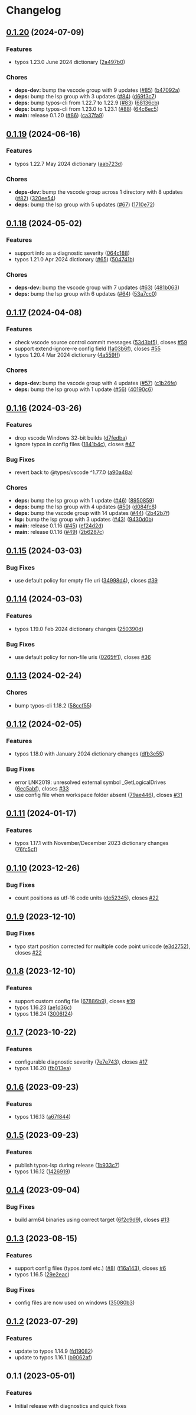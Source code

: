 # Changelog

## [0.1.20](https://github.com/tekumara/typos-lsp/compare/v0.1.19...v0.1.20) (2024-07-09)


### Features

* typos 1.23.0 June 2024 dictionary ([2a497b0](https://github.com/tekumara/typos-lsp/commit/2a497b0830343a5aaae8232f56356aa5a5cd9c2c))


### Chores

* **deps-dev:** bump the vscode group with 9 updates ([#85](https://github.com/tekumara/typos-lsp/issues/85)) ([b47092a](https://github.com/tekumara/typos-lsp/commit/b47092a19e632433b134f615b6fd6bada225b3e9))
* **deps:** bump the lsp group with 3 updates ([#84](https://github.com/tekumara/typos-lsp/issues/84)) ([d69f3c7](https://github.com/tekumara/typos-lsp/commit/d69f3c79d66cdbbab92824be6e1300ec8d7ced14))
* **deps:** bump typos-cli from 1.22.7 to 1.22.9 ([#83](https://github.com/tekumara/typos-lsp/issues/83)) ([68136cb](https://github.com/tekumara/typos-lsp/commit/68136cb64fb56064520ee46591cb941b12ea769f))
* **deps:** bump typos-cli from 1.23.0 to 1.23.1 ([#88](https://github.com/tekumara/typos-lsp/issues/88)) ([64c6ec5](https://github.com/tekumara/typos-lsp/commit/64c6ec5f6ade75194212430fdc058d269752990a))
* **main:** release 0.1.20 ([#86](https://github.com/tekumara/typos-lsp/issues/86)) ([ca37fa9](https://github.com/tekumara/typos-lsp/commit/ca37fa9f9182c0c35c2abe3f5c3ea20c09ff7703))

## [0.1.19](https://github.com/tekumara/typos-lsp/compare/v0.1.18...v0.1.19) (2024-06-16)


### Features

* typos 1.22.7 May 2024 dictionary ([aab723d](https://github.com/tekumara/typos-lsp/commit/aab723d163194a32aaf51cbb7519b78b234dc44d))


### Chores

* **deps-dev:** bump the vscode group across 1 directory with 8 updates ([#82](https://github.com/tekumara/typos-lsp/issues/82)) ([320ee54](https://github.com/tekumara/typos-lsp/commit/320ee547b719452fb5b44017a124338f5b003ffc))
* **deps:** bump the lsp group with 5 updates ([#67](https://github.com/tekumara/typos-lsp/issues/67)) ([1710e72](https://github.com/tekumara/typos-lsp/commit/1710e72372cca6bbb93498684c91bebc97b00fca))

## [0.1.18](https://github.com/tekumara/typos-lsp/compare/v0.1.17...v0.1.18) (2024-05-02)


### Features

* support info as a diagnostic severity ([064c188](https://github.com/tekumara/typos-lsp/commit/064c188821043a5057401cc708b07add37a65854))
* typos 1.21.0 Apr 2024 dictionary ([#65](https://github.com/tekumara/typos-lsp/issues/65)) ([504741b](https://github.com/tekumara/typos-lsp/commit/504741b5bbeb10e47987a7f722d5a8b7adcbf9d9))


### Chores

* **deps-dev:** bump the vscode group with 7 updates ([#63](https://github.com/tekumara/typos-lsp/issues/63)) ([481b063](https://github.com/tekumara/typos-lsp/commit/481b063117101e15a5be02d0464d49134f9b33cf))
* **deps:** bump the lsp group with 6 updates ([#64](https://github.com/tekumara/typos-lsp/issues/64)) ([53a7cc0](https://github.com/tekumara/typos-lsp/commit/53a7cc0484cc5ce8d2db633f010a94919c85b116))

## [0.1.17](https://github.com/tekumara/typos-lsp/compare/v0.1.16...v0.1.17) (2024-04-08)


### Features

* check vscode source control commit messages ([53d3bf5](https://github.com/tekumara/typos-lsp/commit/53d3bf5651015d6f4bd2b7c9088dc5845c1884d3)), closes [#59](https://github.com/tekumara/typos-lsp/issues/59)
* support extend-ignore-re config field ([1a03b6f](https://github.com/tekumara/typos-lsp/commit/1a03b6ff84d6cb2e85ddb8eb925445446b3bff8a)), closes [#55](https://github.com/tekumara/typos-lsp/issues/55)
* typos 1.20.4 Mar 2024 dictionary ([4a559ff](https://github.com/tekumara/typos-lsp/commit/4a559fffce361fca5e68aa822764d85ba3f8bebd))


### Chores

* **deps-dev:** bump the vscode group with 4 updates ([#57](https://github.com/tekumara/typos-lsp/issues/57)) ([c1b26fe](https://github.com/tekumara/typos-lsp/commit/c1b26fe85067d239cdb80ed864bd1b5a6c154109))
* **deps:** bump the lsp group with 1 update ([#56](https://github.com/tekumara/typos-lsp/issues/56)) ([40190c6](https://github.com/tekumara/typos-lsp/commit/40190c6db6c9bf2b8d482e141431d3bf7b1e1c2a))

## [0.1.16](https://github.com/tekumara/typos-lsp/compare/v0.1.15...v0.1.16) (2024-03-26)


### Features

* drop vscode Windows 32-bit builds ([d7fedba](https://github.com/tekumara/typos-lsp/commit/d7fedba810fa4288f4adc3524b8028f7341bf299))
* ignore typos in config files ([1841b4c](https://github.com/tekumara/typos-lsp/commit/1841b4ce12b64cc0000fa25765ad59aad1a37ac1)), closes [#47](https://github.com/tekumara/typos-lsp/issues/47)


### Bug Fixes

* revert back to @types/vscode ^1.77.0 ([a90a48a](https://github.com/tekumara/typos-lsp/commit/a90a48a603b6768716fb0194de48969037406f8a))


### Chores

* **deps:** bump the lsp group with 1 update ([#46](https://github.com/tekumara/typos-lsp/issues/46)) ([8950859](https://github.com/tekumara/typos-lsp/commit/8950859ded9be8fc08dae577527a651a3888fdaa))
* **deps:** bump the lsp group with 4 updates ([#50](https://github.com/tekumara/typos-lsp/issues/50)) ([d084fc8](https://github.com/tekumara/typos-lsp/commit/d084fc8e7b1f441cd21d1901631db793c2b8c8de))
* **deps:** bump the vscode group with 14 updates ([#44](https://github.com/tekumara/typos-lsp/issues/44)) ([2b42b7f](https://github.com/tekumara/typos-lsp/commit/2b42b7fc6830737b933fa61245c4c35385d08ca0))
* **lsp:** bump the lsp group with 3 updates ([#43](https://github.com/tekumara/typos-lsp/issues/43)) ([9430d0b](https://github.com/tekumara/typos-lsp/commit/9430d0b29c8530f76cac4dc19a4b9e9d48add429))
* **main:** release 0.1.16 ([#45](https://github.com/tekumara/typos-lsp/issues/45)) ([ef24d2d](https://github.com/tekumara/typos-lsp/commit/ef24d2da0b5dc1833d617529558d5aef14773852))
* **main:** release 0.1.16 ([#49](https://github.com/tekumara/typos-lsp/issues/49)) ([2b6287c](https://github.com/tekumara/typos-lsp/commit/2b6287c59e43ed27f44032a3f12c48486cc0aa48))

## [0.1.15](https://github.com/tekumara/typos-lsp/compare/v0.1.14...v0.1.15) (2024-03-03)


### Bug Fixes

* use default policy for empty file uri ([34998d4](https://github.com/tekumara/typos-lsp/commit/34998d48567d0b59c432296142934381f0258c4e)), closes [#39](https://github.com/tekumara/typos-lsp/issues/39)

## [0.1.14](https://github.com/tekumara/typos-lsp/compare/v0.1.13...v0.1.14) (2024-03-03)


### Features

* typos 1.19.0 Feb 2024 dictionary changes ([250390d](https://github.com/tekumara/typos-lsp/commit/250390d0e94ebe5172458dfdc65d160fb5968a81))


### Bug Fixes

* use default policy for non-file uris ([0265ff1](https://github.com/tekumara/typos-lsp/commit/0265ff15e4af4a6274a7f5e77bd849a4299880c4)), closes [#36](https://github.com/tekumara/typos-lsp/issues/36)

## [0.1.13](https://github.com/tekumara/typos-lsp/compare/v0.1.12...v0.1.13) (2024-02-24)


### Chores

* bump typos-cli 1.18.2 ([58ccf55](https://github.com/tekumara/typos-lsp/commit/58ccf55454f922eb9b4e2b64cc4447d8ded8a3f3))

## [0.1.12](https://github.com/tekumara/typos-lsp/compare/v0.1.11...v0.1.12) (2024-02-05)


### Features

* typos 1.18.0 with January 2024 dictionary changes ([dfb3e55](https://github.com/tekumara/typos-lsp/commit/dfb3e55b91da6ee67085bfe660249384ffb07bd9))


### Bug Fixes

* error LNK2019: unresolved external symbol _GetLogicalDrives ([6ec5abf](https://github.com/tekumara/typos-lsp/commit/6ec5abf032170a64a18131f7923cf30f7644bbfe)), closes [#33](https://github.com/tekumara/typos-lsp/issues/33)
* use config file when workspace folder absent ([79ae446](https://github.com/tekumara/typos-lsp/commit/79ae44600a58d27115793894dadca6dfad006869)), closes [#31](https://github.com/tekumara/typos-lsp/issues/31)

## [0.1.11](https://github.com/tekumara/typos-lsp/compare/v0.1.10...v0.1.11) (2024-01-17)


### Features

* typos 1.17.1 with November/December 2023 dictionary changes ([76fc5cf](https://github.com/tekumara/typos-lsp/commit/76fc5cf2ff13b7f8e51a16276d5a7e7e0ecda470))

## [0.1.10](https://github.com/tekumara/typos-lsp/compare/v0.1.9...v0.1.10) (2023-12-26)


### Bug Fixes

* count positions as utf-16 code units ([de52345](https://github.com/tekumara/typos-lsp/commit/de523457fbc4aced4076f0ef61e5fb9e5f338b60)), closes [#22](https://github.com/tekumara/typos-lsp/issues/22)

## [0.1.9](https://github.com/tekumara/typos-lsp/compare/v0.1.8...v0.1.9) (2023-12-10)


### Bug Fixes

* typo start position corrected for multiple code point unicode ([e3d2752](https://github.com/tekumara/typos-lsp/commit/e3d2752a966889ba516f36e4c4de8c1ad48f9322)), closes [#22](https://github.com/tekumara/typos-lsp/issues/22)

## [0.1.8](https://github.com/tekumara/typos-lsp/compare/v0.1.7...v0.1.8) (2023-12-10)


### Features

* support custom config file ([67886b9](https://github.com/tekumara/typos-lsp/commit/67886b961fe9238fb6af19414bc07f18ad65959f)), closes [#19](https://github.com/tekumara/typos-lsp/issues/19)
* typos 1.16.23 ([ae1d36c](https://github.com/tekumara/typos-lsp/commit/ae1d36ca33d191b39d88d859ce6caf1864735498))
* typos 1.16.24 ([3006f24](https://github.com/tekumara/typos-lsp/commit/3006f2418e823902e7150d91b444d57eb78b7f64))

## [0.1.7](https://github.com/tekumara/typos-lsp/compare/v0.1.6...v0.1.7) (2023-10-22)


### Features

* configurable diagnostic severity ([7e7e743](https://github.com/tekumara/typos-lsp/commit/7e7e74397e77bc23b07e3d10ea863af4cdc1dccb)), closes [#17](https://github.com/tekumara/typos-lsp/issues/17)
* typos 1.16.20 ([fb013ea](https://github.com/tekumara/typos-lsp/commit/fb013ea3e96172e0c4ce07019fbebd71a2d6329e))

## [0.1.6](https://github.com/tekumara/typos-lsp/compare/v0.1.5...v0.1.6) (2023-09-23)


### Features

* typos 1.16.13 ([a67f844](https://github.com/tekumara/typos-lsp/commit/a67f844f5d369772dcd1be1d6eba89e607ccbe3e))

## [0.1.5](https://github.com/tekumara/typos-lsp/compare/v0.1.4...v0.1.5) (2023-09-23)


### Features

* publish typos-lsp during release ([1b933c7](https://github.com/tekumara/typos-lsp/commit/1b933c7f9f044330c18fa3ad32976f1b1acc9c87))
* typos 1.16.12 ([1426919](https://github.com/tekumara/typos-lsp/commit/1426919066d94bb36bb0bf292d03504177268669))

## [0.1.4](https://github.com/tekumara/typos-lsp/compare/v0.1.3...v0.1.4) (2023-09-04)


### Bug Fixes

* build arm64 binaries using correct target ([6f2c9d9](https://github.com/tekumara/typos-lsp/commit/6f2c9d9f89c74d5c6b0a8a57f7653550193c54b0)), closes [#13](https://github.com/tekumara/typos-lsp/issues/13)

## [0.1.3](https://github.com/tekumara/typos-lsp/compare/v0.1.2...v0.1.3) (2023-08-15)


### Features

* support config files (typos.toml etc.) ([#8](https://github.com/tekumara/typos-lsp/issues/8)) ([f16a143](https://github.com/tekumara/typos-lsp/commit/f16a143ab660969e2162b8eb2d388f87a041ec59)), closes [#6](https://github.com/tekumara/typos-lsp/issues/6)
* typos 1.16.5 ([29e2eac](https://github.com/tekumara/typos-lsp/commit/29e2eacc78406d648b422c21b6349eaadfa97007))


### Bug Fixes

* config files are now used on windows ([35080b3](https://github.com/tekumara/typos-lsp/commit/35080b374af3674dcc34938fed660333b772a9df))

## [0.1.2](https://github.com/tekumara/typos-lsp/compare/v0.1.1...v0.1.2) (2023-07-29)


### Features

* update to typos 1.14.9 ([fd19082](https://github.com/tekumara/typos-lsp/commit/fd1908284a8ceb101a47f6dd89d4c4168fabfaa1))
* update to typos 1.16.1 ([b9062af](https://github.com/tekumara/typos-lsp/commit/b9062afd338fafb79ea0d67ccb171f90350e10b0))

## 0.1.1 (2023-05-01)


### Features

* Initial release with diagnostics and quick fixes

